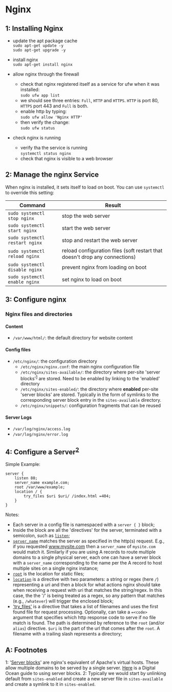 Nginx
=====

1: Installing Nginx
-------------------
- update the apt package cache  
  `sudo apt-get update -y`  
  `sudo apt-get upgrade -y`
 
- install nginx  
  `sudo apt-get install nginx`
 
- allow nginx through the firewall
  - check that nginx registered itself as a service for ufw when it was installed:  
    `sudo ufw app list`
  - we should see three entries: `Full`, `HTTP` and `HTTPS`. `HTTP` is port 80, `HTTPS` port 443 and `Full` is both.
  - enable http by typing:  
    `sudo ufw allow 'Nginx HTTP'`
  - then verify the change:  
    `sudo ufw status`

- check nginx is running  
  - verify tha the service is running  
    `systemctl status nginx`
  - check that nginx is visible to a web browser


2: Manage the nginx Service
---------------------------
When nginx is installed, it sets itself to load on boot.
You can use `systemctl` to override this setting:

Command                        | Result
-------------------------------|---------
`sudo systemctl stop nginx`    | stop the web server
`sudo systemctl start nginx`   | start the web server
`sudo systemctl restart nginx` | stop and restart the web server
`sudo systemctl reload nginx`  | reload configuration files (soft restart that doesn't drop any connections)
`sudo systemctl disable nginx` | prevent nginx from loading on boot
`sudo systemctl enable nginx`  | set nginx to load on boot


3: Configure nginx
------------------

### Nginx files and directories ###

#### Content ####
- `/var/www/html/`: the default directory for website content

#### Config files ####
- `/etc/nginx/`: the configuration directory
  - `/etc/nginx/nginx.conf`: the main nginx configuration file
  - `/etc/nginx/sites-available/`: the directory where per-site 'server blocks'<sup>[1]('#footnote01')</sup> are stored. Need to be 
    enabled by linking to the 'enabled' directory
  - `/etc/nginx/sites-enabled/`: the directory where **enabled** per-site 'server blocks' are stored. Typically in the form of symlinks to
    the corresponding server block entry in the `sites-available` directory.
  - `/etc/nginx/snippets/`: configuration fragments that can be reused

#### Server Logs ####
- `/var/log/nginx/access.log`
- `/var/log/nginx/error.log`


4: Configure a Server<sup>[2]('#footnote02')</sup>
---------------------
Simple Example:

```
server {
    listen 80;
    server_name example.com;
    root /var/www/example;
    location / {
        try_files $uri $uri/ /index.html =404;
    }
}
```

Notes:
- Each server in a config file is namespaced with a `server { }` block;
- Inside the block are all the 'directives' for the server, terminated with a semicolon, such as [`listen`][link02];
- [`server_name`][link03] matches the server as specified in the http(s) request. E.g., if you requested www.mysite.com then a 
  `server_name` of `mysite.com` would match it. Similarly if you are using A records to route multiple domains to a single physical server,
  each one can have a server block with a `server_name` corresponding to the name per the A record to host multiple sites on a single 
  nginx instance;
- [`root`][link04] is the location for static files;
- [`location`][link05] is a directive with two parameters: a string or regex (here `/`) representing a uri and then a block for what
  actions nginx should take when receiving a request with uri that matches the string/regex. In this case, the the '/' is being treated
  as a regex, so any pattern that matches (e.g., `/whatever`) will trigger the enclosed block;
- ['try_files'][link06] is a directive that takes a list of filenames and uses the first found file for request processing. Optionally, can
  take a `=<code>` argument that specifies which http response code to serve if no file match is found. The path is determined by reference
  to the `root` (and/or `alias`) directive. `$uri` is the part of the url that comes after the `root`. A filename with a trailing slash
  represents a directory;




A: Footnotes
------------
<a name="footnote01">1</a>: '[Server blocks][link01]' are nginx's equivalent of Apache's virtual hosts. These allow multiple domains to be
served by a single server. 
[Here](https://www.digitalocean.com/community/tutorials/how-to-set-up-nginx-server-blocks-virtual-hosts-on-ubuntu-16-04) is a Digital 
Ocean guide to using server blocks. 
<a name="footnote02">2</a>: Typically we would start by unlinking default from `sites-enabled` and create a new server file in 
`sites-available` and create a symlink to it in `sites-enabled`.




[link01]: https://www.nginx.com/resources/wiki/start/topics/examples/server_blocks/
[link02]: http://nginx.org/en/docs/http/ngx_http_core_module.html#listen
[link03]: http://nginx.org/en/docs/http/ngx_http_core_module.html#server_name
[link04]: http://nginx.org/en/docs/http/ngx_http_core_module.html#root
[link05]: http://nginx.org/en/docs/http/ngx_http_core_module.html#location
[link06]: http://nginx.org/en/docs/http/ngx_http_core_module.html#try_files
